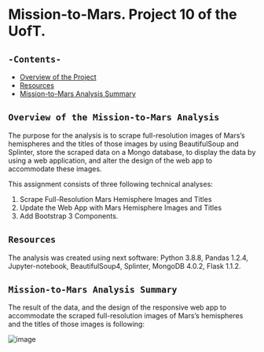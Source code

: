 # Mission-to-Mars. Project 10 of the UofT.
## `-Contents-`	
	
- [Overview of the Project](#overview-of-the-Mission-to-Mars-Analysis)
- [Resources](#resources)	
- [Mission-to-Mars Analysis Summary](#Mission-to-Mars-Analysis-Summary)	
## `Overview of the Mission-to-Mars Analysis`	
	
The purpose for the analysis is to scrape full-resolution images of Mars’s hemispheres and the titles of those images by using BeautifulSoup and Splinter, store the scraped data on a Mongo database, to display the data by using a web application, and alter the design of the web app to accommodate these images. 

This assignment consists of three following technical analyses:
  1. Scrape Full-Resolution Mars Hemisphere Images and Titles
  2. Update the Web App with Mars Hemisphere Images and Titles
  3. Add Bootstrap 3 Components.
## `Resources`	

The analysis was created using next software: Python 3.8.8, Pandas 1.2.4, Jupyter-notebook, BeautifulSoup4, Splinter, MongoDB 4.0.2, Flask 1.1.2.
## `Mission-to-Mars Analysis Summary`	

The result of the data, and the design of the responsive web app to accommodate the scraped full-resolution images of Mars’s hemispheres and the titles of those images is following:

![image](https://user-images.githubusercontent.com/68247343/132141325-1247c04a-d029-4815-a61d-54ceead1dab1.png)
